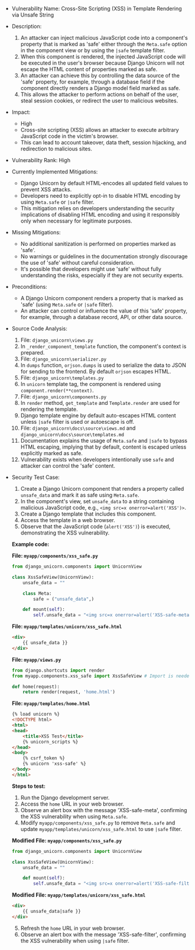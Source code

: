 - Vulnerability Name: Cross-Site Scripting (XSS) in Template Rendering via Unsafe String
- Description:
    1. An attacker can inject malicious JavaScript code into a component's property that is marked as 'safe' either through the `Meta.safe` option in the component view or by using the `|safe` template filter.
    2. When this component is rendered, the injected JavaScript code will be executed in the user's browser because Django Unicorn will not escape the HTML content of properties marked as safe.
    3. An attacker can achieve this by controlling the data source of the 'safe' property, for example, through a database field if the component directly renders a Django model field marked as safe.
    4. This allows the attacker to perform actions on behalf of the user, steal session cookies, or redirect the user to malicious websites.
- Impact:
    - High
    - Cross-site scripting (XSS) allows an attacker to execute arbitrary JavaScript code in the victim's browser.
    - This can lead to account takeover, data theft, session hijacking, and redirection to malicious sites.
- Vulnerability Rank: High
- Currently Implemented Mitigations:
    - Django Unicorn by default HTML-encodes all updated field values to prevent XSS attacks.
    - Developers need to explicitly opt-in to disable HTML encoding by using `Meta.safe` or `|safe` filter.
    - This mitigation relies on developers understanding the security implications of disabling HTML encoding and using it responsibly only when necessary for legitimate purposes.
- Missing Mitigations:
    - No additional sanitization is performed on properties marked as 'safe'.
    - No warnings or guidelines in the documentation strongly discourage the use of 'safe' without careful consideration.
    - It's possible that developers might use 'safe' without fully understanding the risks, especially if they are not security experts.
- Preconditions:
    - A Django Unicorn component renders a property that is marked as 'safe' (using `Meta.safe` or `|safe` filter).
    - An attacker can control or influence the value of this 'safe' property, for example, through a database record, API, or other data source.
- Source Code Analysis:
    1. File: `django_unicorn\views.py`
    2. In `_render_component_template` function, the component's context is prepared.
    3. File: `django_unicorn\serializer.py`
    4. In `dumps` function, `orjson.dumps` is used to serialize the data to JSON for sending to the frontend. By default `orjson` escapes HTML.
    5. File: `django_unicorn\templates.py`
    6. In `unicorn` template tag, the component is rendered using `component.render(**context)`.
    7. File: `django_unicorn\components.py`
    8. In `render` method, `get_template` and `Template.render` are used for rendering the template.
    9. Django template engine by default auto-escapes HTML content unless `|safe` filter is used or autoescape is off.
    10. File: `django_unicorn\docs\source\views.md` and `django_unicorn\docs\source\templates.md`
    11. Documentation explains the usage of `Meta.safe` and `|safe` to bypass HTML escaping, implying that by default, content is escaped unless explicitly marked as safe.
    12. Vulnerability exists when developers intentionally use `safe` and attacker can control the 'safe' content.

- Security Test Case:
    1. Create a Django Unicorn component that renders a property called `unsafe_data` and mark it as safe using `Meta.safe`.
    2. In the component's view, set `unsafe_data` to a string containing malicious JavaScript code, e.g., `<img src=x onerror=alert('XSS')>`.
    3. Create a Django template that includes this component.
    4. Access the template in a web browser.
    5. Observe that the JavaScript code (`alert('XSS')`) is executed, demonstrating the XSS vulnerability.

    **Example code:**

    **File: `myapp/components/xss_safe.py`**
    ```python
    from django_unicorn.components import UnicornView

    class XssSafeView(UnicornView):
        unsafe_data = ""

        class Meta:
            safe = ("unsafe_data",)

        def mount(self):
            self.unsafe_data = "<img src=x onerror=alert('XSS-safe-meta')>"
    ```

    **File: `myapp/templates/unicorn/xss_safe.html`**
    ```html
    <div>
        {{ unsafe_data }}
    </div>
    ```

    **File: `myapp/views.py`**
    ```python
    from django.shortcuts import render
    from myapp.components.xss_safe import XssSafeView # Import is needed to register component

    def home(request):
        return render(request, 'home.html')
    ```

    **File: `myapp/templates/home.html`**
    ```html
    {% load unicorn %}
    <!DOCTYPE html>
    <html>
    <head>
        <title>XSS Test</title>
        {% unicorn_scripts %}
    </head>
    <body>
        {% csrf_token %}
        {% unicorn 'xss-safe' %}
    </body>
    </html>
    ```

    **Steps to test:**
    1.  Run the Django development server.
    2.  Access the `home` URL in your web browser.
    3.  Observe an alert box with the message 'XSS-safe-meta', confirming the XSS vulnerability when using `Meta.safe`.
    4.  Modify `myapp/components/xss_safe.py` to remove `Meta.safe` and update `myapp/templates/unicorn/xss_safe.html` to use `|safe` filter.

    **Modified File: `myapp/components/xss_safe.py`**
    ```python
    from django_unicorn.components import UnicornView

    class XssSafeView(UnicornView):
        unsafe_data = ""

        def mount(self):
            self.unsafe_data = "<img src=x onerror=alert('XSS-safe-filter')>"
    ```

    **Modified File: `myapp/templates/unicorn/xss_safe.html`**
    ```html
    <div>
        {{ unsafe_data|safe }}
    </div>
    ```
    5.  Refresh the `home` URL in your web browser.
    6.  Observe an alert box with the message 'XSS-safe-filter', confirming the XSS vulnerability when using `|safe` filter.
